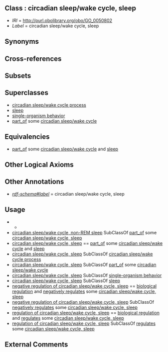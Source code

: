 
## Class : circadian sleep/wake cycle, sleep

 * *IRI* = http://purl.obolibrary.org/obo/GO_0050802
 * *Label* = circadian sleep/wake cycle, sleep

## Synonyms


## Cross-references


## Subsets


## Superclasses

 * [circadian sleep/wake cycle process](../../GO/10/GO_0022410.md)
 * [sleep](../../GO/31/GO_0030431.md)
 * [single-organism behavior](../../GO/08/GO_0044708.md)
 * [part_of](../../BFO/50/BFO_0000050.md) some [circadian sleep/wake cycle](../../GO/45/GO_0042745.md)

## Equivalencies

 * [part_of](../../BFO/50/BFO_0000050.md) some [circadian sleep/wake cycle](../../GO/45/GO_0042745.md) and [sleep](../../GO/31/GO_0030431.md)

## Other Logical Axioms


## Other Annotations

 * *[rdf-schema#label](../../el/rdf-schema#label.md)* = circadian sleep/wake cycle, sleep

## Usage

 * -
 * [circadian sleep/wake cycle, non-REM sleep](../../GO/48/GO_0042748.md) SubClassOf [part_of](../../BFO/50/BFO_0000050.md) some [circadian sleep/wake cycle, sleep](../../GO/02/GO_0050802.md)
 * [circadian sleep/wake cycle, sleep](../../GO/02/GO_0050802.md) == [part_of](../../BFO/50/BFO_0000050.md) some [circadian sleep/wake cycle](../../GO/45/GO_0042745.md) and [sleep](../../GO/31/GO_0030431.md)
 * [circadian sleep/wake cycle, sleep](../../GO/02/GO_0050802.md) SubClassOf [circadian sleep/wake cycle process](../../GO/10/GO_0022410.md)
 * [circadian sleep/wake cycle, sleep](../../GO/02/GO_0050802.md) SubClassOf [part_of](../../BFO/50/BFO_0000050.md) some [circadian sleep/wake cycle](../../GO/45/GO_0042745.md)
 * [circadian sleep/wake cycle, sleep](../../GO/02/GO_0050802.md) SubClassOf [single-organism behavior](../../GO/08/GO_0044708.md)
 * [circadian sleep/wake cycle, sleep](../../GO/02/GO_0050802.md) SubClassOf [sleep](../../GO/31/GO_0030431.md)
 * [negative regulation of circadian sleep/wake cycle, sleep](../../GO/21/GO_0042321.md) == [biological regulation](../../GO/07/GO_0065007.md) and [negatively regulates](../../RO/12/RO_0002212.md) some [circadian sleep/wake cycle, sleep](../../GO/02/GO_0050802.md)
 * [negative regulation of circadian sleep/wake cycle, sleep](../../GO/21/GO_0042321.md) SubClassOf [negatively regulates](../../RO/12/RO_0002212.md) some [circadian sleep/wake cycle, sleep](../../GO/02/GO_0050802.md)
 * [regulation of circadian sleep/wake cycle, sleep](../../GO/87/GO_0045187.md) == [biological regulation](../../GO/07/GO_0065007.md) and [regulates](../../RO/11/RO_0002211.md) some [circadian sleep/wake cycle, sleep](../../GO/02/GO_0050802.md)
 * [regulation of circadian sleep/wake cycle, sleep](../../GO/87/GO_0045187.md) SubClassOf [regulates](../../RO/11/RO_0002211.md) some [circadian sleep/wake cycle, sleep](../../GO/02/GO_0050802.md)

## External Comments

